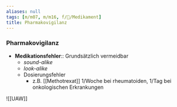 ```yaml
---
aliases: null
tags: [m/m07, m/m16, f/💊/Medikament]
title: Pharmakovigilanz
---
```

### Pharmakovigilanz

- **Medikationsfehler**:: Grundsätzlich vermeidbar
	- *sound-alike*
	- *look-alike*
	- Dosierungsfehler
		- z.B. [[Methotrexat]] 1/Woche bei rheumatoiden, 1/Tag bei onkologischen Erkrankungen

![[UAW]]